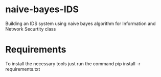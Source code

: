 # naive-bayes-IDS
Building an IDS system using naive bayes algorithm for Information and Network Securtity class
# Requirements
To install the necessary tools just run the command pip install -r requirements.txt

